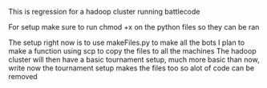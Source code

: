 This is regression for a hadoop cluster running battlecode

For setup make sure to run chmod +x on the python files so they can be ran

The setup right now is to use makeFiles.py to make all the bots
I plan to make a function using scp to copy the files to all the machines
The hadoop cluster will then have a basic tournament setup, much more basic than now, write now the tournament setup makes the files too so alot of code can be removed
